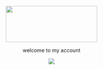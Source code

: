 <div align="center">
 <img src="https://avatars.dzeninfra.ru/get-zen_doc/271828/pub_65e859f455085c16c04458b5_65e85b9de323952fcdac1790/scale_1200" height="100" width="250">
 <p> welcome to my account</p>
 <div/>
    
![](http://github-profile-summary-cards.vercel.app/api/cards/profile-details?username=lampochka112&theme=chartreuse_dark)